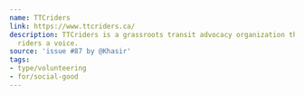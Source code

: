 ```yaml
---
name: TTCriders
link: https://www.ttcriders.ca/
description: TTCriders is a grassroots transit advocacy organization that gives TTC
  riders a voice.
source: 'issue #87 by @Khasir'
tags:
- type/volunteering
- for/social-good
---
```


<!-- Community added from GitHub issue #87 -->
